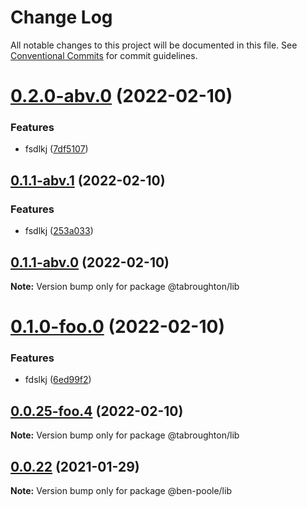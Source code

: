 # Change Log

All notable changes to this project will be documented in this file.
See [Conventional Commits](https://conventionalcommits.org) for commit guidelines.

# [0.2.0-abv.0](https://github.com/tabroughton/lerna-test/compare/@tabroughton/lib@0.1.1-abv.1...@tabroughton/lib@0.2.0-abv.0) (2022-02-10)


### Features

* fsdlkj ([7df5107](https://github.com/tabroughton/lerna-test/commit/7df5107b26f13b6272380ff05593037e41096200))





## [0.1.1-abv.1](https://github.com/tabroughton/lerna-test/compare/@tabroughton/lib@0.1.1-abv.0...@tabroughton/lib@0.1.1-abv.1) (2022-02-10)


### Features

* fsdlkj ([253a033](https://github.com/tabroughton/lerna-test/commit/253a033fe62dcee1af32f8186898087b2c6de047))





## [0.1.1-abv.0](https://github.com/tabroughton/lerna-test/compare/@tabroughton/lib@0.1.1-foof.0...@tabroughton/lib@0.1.1-abv.0) (2022-02-10)

**Note:** Version bump only for package @tabroughton/lib





# [0.1.0-foo.0](https://github.com/tabroughton/lerna-test/compare/@tabroughton/lib@0.0.25-foo.4...@tabroughton/lib@0.1.0-foo.0) (2022-02-10)


### Features

* fdslkj ([6ed99f2](https://github.com/tabroughton/lerna-test/commit/6ed99f2a382b49d9b7647212b7f9177fcbf88212))





## [0.0.25-foo.4](https://github.com/tabroughton/lerna-test/compare/@tabroughton/lib@0.0.25-foo.3...@tabroughton/lib@0.0.25-foo.4) (2022-02-10)

**Note:** Version bump only for package @tabroughton/lib





## [0.0.22](https://github.com/ben-poole/lerna-test/compare/@ben-poole/lib@0.0.21...@ben-poole/lib@0.0.22) (2021-01-29)

**Note:** Version bump only for package @ben-poole/lib

